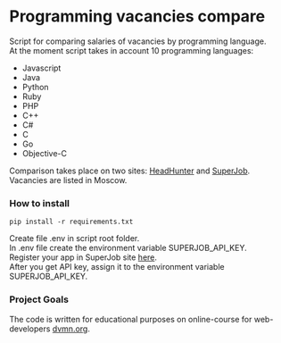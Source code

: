 # Programming vacancies compare

Script for comparing salaries of vacancies by programming language.  
At the moment script takes in account 10 programming languages:  
* Javascript
* Java
* Python
* Ruby
* PHP
* C++
* C#
* C
* Go
* Objective-C

Comparison takes place on two sites: [HeadHunter](https://hh.ru) and [SuperJob](https://superjob.ru).  
Vacancies are listed in Moscow.  

### How to install

    pip install -r requirements.txt  

Create file .env in script root folder.  
In .env file create the environment variable SUPERJOB_API_KEY.  
Register your app in SuperJob site [here](https://api.superjob.ru/).  
After you get API key, assign it to the environment variable SUPERJOB_API_KEY.  

### Project Goals

The code is written for educational purposes on online-course for web-developers [dvmn.org](https://dvmn.org/).